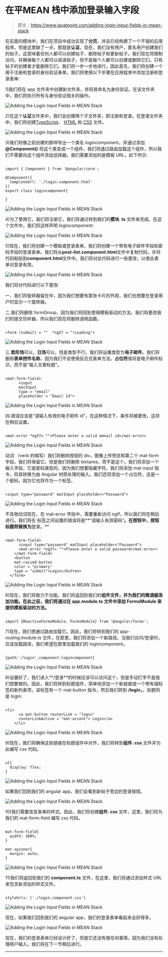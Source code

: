 # 在平MEAN 栈中添加登录输入字段

> 原文：<https://www.javatpoint.com/adding-login-input-fields-in-mean-stack>

在前面的模块中，我们在项目中成功实现了**分页**，并且已经构建了一个不错的应用程序。但是这里缺了一点，那就是**认证**。现在，我们没有用户，匿名用户创建我们的帖子。这意味着任何人都可以创建帖子、删除帖子和更新帖子。我们现在将限制访问，并确保每个人都可以阅读帖子，但不是每个人都可以创建或删除它们。只有帖子的创建者才能删除它们。我们将一步一步地进行，因此首先，我们将创建一个用于注册和登录的身份验证表单。我们将使用以下步骤在应用程序中添加注册和登录表单:

1)我们将在 app 文件夹中创建新文件夹，并将其命名为身份验证。在该文件夹中，我们将执行所有与身份验证相关的操作。

![Adding the Login Input Fields in MEAN Stack](img/f8ab4f7c60272302ff34124305e5cb50.png)

2)在这个**认证**文件夹中，我们会创建两个子文件夹，即注册和登录。在登录文件夹中，我们将创建[TypeScript](https://www.javatpoint.com/typescript-tutorial)、 [HTML](https://www.javatpoint.com/html-tutorial) 和 [CSS](https://www.javatpoint.com/css-tutorial) 文件。

![Adding the Login Input Fields in MEAN Stack](img/1cc0242e1ebc44e39ffb4e9ab4e4c077.png)

3)我们将像之前创建的那样导出一个类名 logincomponent，并通过添加 **@Component()** 将这个类变成一个组件，我们将通过路由加载这个组件，所以我们不需要向这个组件添加选择器。我们需要添加的是模板 URL，如下所示:

```

import { Component } from '@angular/core';

@Component({
  templateUrl: './login.component.html'
})
export class logincomponent{

}

```

![Adding the Login Input Fields in MEAN Stack](img/b3d6bcaf3f40ba15ea834a946938b3c3.png)

4)为了使用它，我们将注册它，我们将通过转到我们的**模块. ts** 文件来完成。在这个文件中，我们将这样声明 logincomponent:

![Adding the Login Input Fields in MEAN Stack](img/26ab7263e65f0ca406921be06eadc037.png)

5)现在，我们将创建一个模板或登录表单。我们将创建一个带有电子邮件字段和密码字段的登录表单。我们将从**post-list.component.html**文件中复制代码，并将代码粘贴到**component.html**文件中。我们将对此代码进行一些更改，以使此表单对登录有效。

![Adding the Login Input Fields in MEAN Stack](img/1feadbfba7d6ac707ab81e1d694ce219.png)

我们将对代码进行以下更改:

一、我们将旋转器留在<ma-card>中，因为我们想要有那张卡片的外观，我们也想要在登录用户时显示一个旋转器。</ma-card>

二.我们将删除 formGroup，因为我们将回到使用模板驱动的方法。我们将更改我们的提交侦听器，所以我们现在将删除调用函数。

```

<form (submit) = ""  *ngIf = "!Loading">

```

![Adding the Login Input Fields in MEAN Stack](img/a60736ddbb983bd73dae7b4fea3ae609.png)

三.**垫形场**可以，**日场**可以，但是类型不行。我们将设置类型为**电子邮件**。我们将删除**表单控件名称**，因为我们不会使用反应式表单方法。**占位符**值将是电子邮件标识，而不是“输入文章标题”。

```

<mat-form-field>
      <input
      matInput
      type = "email"
      placeholder = "Email Id">

```

![Adding the Login Input Fields in MEAN Stack](img/9f244c978d49692bab5c4b983c9fa487.png)

四.错误应该是“请输入有效的电子邮件 id”，在这种情况下，条件将被更改，这将在稍后设置。

```

<mat-error *ngIf= "">Please enter a valid emnail id</mat-error>

```

![Adding the Login Input Fields in MEAN Stack](img/a3492b1475815047d4ee5255acb5eeb6.png)

动词 （verb 的缩写）我们将删除按钮的 div，图像上传预览和第二个 mat-form 字段，我们将保留它。但是我们将删除 textarea，而不是这个，我们将添加一个输入字段，它是密码类型的，因为我们想要隐藏字符。我们将添加 mat-input 指令，将其转换为由 Angular 材质处理的输入。我们还将添加一个占位符，这是一个密码，因为它也将作为一个标签。

```

<input type="password" matInput placeholder="Password">

```

![Adding the Login Input Fields in MEAN Stack](img/61d184dd3d0dad116a212cf95fe2266e.png)

不及物动词现在，在 mat-error 字段中，需要重新访问 ngIf，所以我们将在稍后进行。我们将在 <mat-error></mat-error> 标签之间设置的错误将是**“请输入有效密码”**。在按钮中，按钮标题将替换为**登录。**

```

<mat-form-field>
      <input type="password" matInput placeholder="Password">
      <mat-error *ngIf= "">Please enter a valid password</mat-error>
    </mat-form-field>
    <button
    mat-raised-button
    color = "primary"
    type = "submit">Login</button>
  </form>

```

![Adding the Login Input Fields in MEAN Stack](img/c39f3507629c204e7bc115b94d18c4ff.png)

6)现在，我们将致力于功能。我们将返回到我们的**组件文件，并为我们的微调器添加功能。在此之前，我们将通过在 **app.module.ts** 文件中添加 FormsModule 来提供模板驱动的方法。**

```

import {ReactiveFormsModule, FormsModule} from '@angular/forms';

```

7)现在，我们想通过路由加载它。因此，我们将转到我们的 app-routing.module.ts 文件，在那里，我们将添加一个新路径。当我们访问/登录时，应该加载路径，我们希望在那里加载我们的 logincomponent。

```

{path:'/login',component:logincomponent}

```

![Adding the Login Input Fields in MEAN Stack](img/afd93892b6dd84aa2891f1c1879e088f.png)

8)设置好了，我们进入**/登录**的时候应该可以访问这个，但是手动打字不是我们想要做的。因此，我们将转到标题组件，简单地添加一个新链接或一个带有锚标签的新列表项，该标签有一个 mat-button 指令，然后我们转到 **/login，**，标题将是 login:

```

<li>
      <a mat-button routerLink = "login" 
      routerLinkActive = "mat-accent"> Login</a>
    </li>

```

![Adding the Login Input Fields in MEAN Stack](img/e8f43ba8ac6666cf0d97b48e0e7c0ece.png)

9)现在，我们将确保这些链接在标题组件中对齐，我们将转到**组件. css** 文件并为此编写 css 代码。

```

ul{
  display: flex;
}

```

![Adding the Login Input Fields in MEAN Stack](img/f4a2d816c7e5ccbb7fbfdd21b406fccb.png)

如果我们回到我们的 angular app，我们会看到新帖子旁边的登录按钮。

![Adding the Login Input Fields in MEAN Stack](img/f400d01a937e7a7e02c390c4b4c36d7d.png)

10)我们需要改变表单的样式。因此，我们将创建**组件. css** 文件，这里，我们将为我们的 mat-form-field 编写 css 代码。

```

mat-form-field{
  width: 100%;
}

mat-spinner{
  margin: auto;
}

```

![Adding the Login Input Fields in MEAN Stack](img/efdaecf515e3e4ecc100a3675702778f.png)

11)我们将返回到我们的 **component.ts** 文件，在这里，我们将通过添加样式 URL 来包含新添加的样式文件。

```

styleUrls: ['./login.component.css']

```

![Adding the Login Input Fields in MEAN Stack](img/d9e9a2ac70953d9079edae54d2d8f618.png)

现在，如果我们回到我们的 angular app，我们的登录表单看起来会好得多。

![Adding the Login Input Fields in MEAN Stack](img/f25d09f224648cd1167145a1f58aa06f.png)

现在，我们的登录表单已经设计好了，但是它还没有做任何事情，因为我们没有处理用户输入。我们将在下一节稍后进行。

* * *